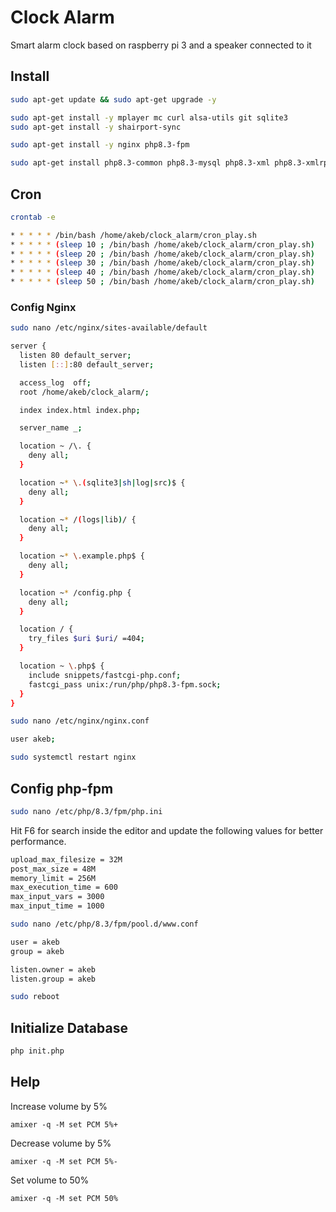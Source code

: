# Clock Alarm

Smart alarm clock based on raspberry pi 3 and a speaker connected to it

## Install

```bash
sudo apt-get update && sudo apt-get upgrade -y

sudo apt-get install -y mplayer mc curl alsa-utils git sqlite3
sudo apt-get install -y shairport-sync

sudo apt-get install -y nginx php8.3-fpm

sudo apt-get install php8.3-common php8.3-mysql php8.3-xml php8.3-xmlrpc php8.3-curl php8.3-gd php8.3-imagick php8.3-cli php8.3-dev php8.3-imap php8.3-mbstring php8.3-opcache php8.3-soap php8.3-zip php8.3-intl php8.3-sqlite php8.3-mcrypt -y
```

## Cron

```bash
crontab -e
```

```bash
* * * * * /bin/bash /home/akeb/clock_alarm/cron_play.sh
* * * * * (sleep 10 ; /bin/bash /home/akeb/clock_alarm/cron_play.sh)
* * * * * (sleep 20 ; /bin/bash /home/akeb/clock_alarm/cron_play.sh)
* * * * * (sleep 30 ; /bin/bash /home/akeb/clock_alarm/cron_play.sh)
* * * * * (sleep 40 ; /bin/bash /home/akeb/clock_alarm/cron_play.sh)
* * * * * (sleep 50 ; /bin/bash /home/akeb/clock_alarm/cron_play.sh)
```

### Config Nginx

```bash
sudo nano /etc/nginx/sites-available/default
```

```bash
server {
  listen 80 default_server;
  listen [::]:80 default_server;

  access_log  off;
  root /home/akeb/clock_alarm/;

  index index.html index.php;

  server_name _;

  location ~ /\. {
    deny all;
  }

  location ~* \.(sqlite3|sh|log|src)$ {
    deny all;
  }

  location ~* /(logs|lib)/ {
    deny all;
  }

  location ~* \.example.php$ {
    deny all;
  }

  location ~* /config.php {
    deny all;
  }

  location / {
    try_files $uri $uri/ =404;
  }

  location ~ \.php$ {
    include snippets/fastcgi-php.conf;
    fastcgi_pass unix:/run/php/php8.3-fpm.sock;
  }
}
```

```bash
sudo nano /etc/nginx/nginx.conf
```

```bash
user akeb;
```

```bash
sudo systemctl restart nginx
```

## Config php-fpm

```bash
sudo nano /etc/php/8.3/fpm/php.ini
```

Hit F6 for search inside the editor and update the following values for better performance.

```bash
upload_max_filesize = 32M 
post_max_size = 48M 
memory_limit = 256M 
max_execution_time = 600 
max_input_vars = 3000 
max_input_time = 1000
```

```bash
sudo nano /etc/php/8.3/fpm/pool.d/www.conf
```

```bash
user = akeb
group = akeb

listen.owner = akeb
listen.group = akeb
```

```bash
sudo reboot
```

## Initialize Database

```bash
php init.php
```

## Help

Increase volume by 5%

```amixer -q -M set PCM 5%+```

Decrease volume by 5%

```amixer -q -M set PCM 5%-```

Set volume to 50%

```amixer -q -M set PCM 50%```
